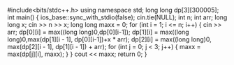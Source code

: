 #include<bits/stdc++.h>
using namespace std;
long long dp[3][300005];
int main()
{
	ios_base::sync_with_stdio(false);
	cin.tie(NULL);
	int n;
	int arr;
	long long x;
	cin >> n >> x;
	long long maxx = 0;
	for (int i = 1; i <= n; i++)
	{
		cin >> arr;
		dp[0][i] = max((long long)0,dp[0][i-1]);
		dp[1][i] = max((long long)0,max(dp[1][i - 1], dp[0][i-1])+x * arr);
		dp[2][i] = max((long long)0, max(dp[2][i - 1], dp[1][i - 1]) + arr);
		for (int j = 0; j < 3; j++)
		{
			maxx = max(dp[j][i], maxx);
		}
	}
	cout << maxx;
	return 0;
}
